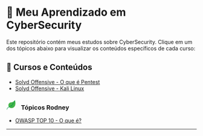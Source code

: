 # 📌 **Meu Aprendizado em CyberSecurity**

Este repositório contém meus estudos sobre CyberSecurity. Clique em um dos tópicos abaixo para visualizar os conteúdos específicos de cada curso:

## 🔗 Cursos e Conteúdos

- [Solyd Offensive - O que é Pentest](Cursos/SolydOffensiveCyber/WhatPentest.md)
- [Solyd Offensive - Kali Linux](Cursos/SolydOffensiveCyber/KaliLinux.md)


### <img src="image.png" width=25 style="margin-right: 10px" > Tópicos Rodney
-  [OWASP TOP 10 - O que é?](Cursos/Topicos_Rodney/OWASP_TOP10/1.OWASP.md)

---


